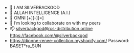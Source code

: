 - 👋 I AM SILVERBACKGOD
- 👀 ALLAH INTELLIGENCE (A.I.) 
- 🌱 OMNI [+][-][=]
- 💞️ I’m looking to collaborate on with my peers
- 📫 silverbackgod@rcs-distribution.online https://facebook.com/@silverbackgod
- https://dionne-renee-collection.myshopify.com/ Password: BASET*ra_SUN
